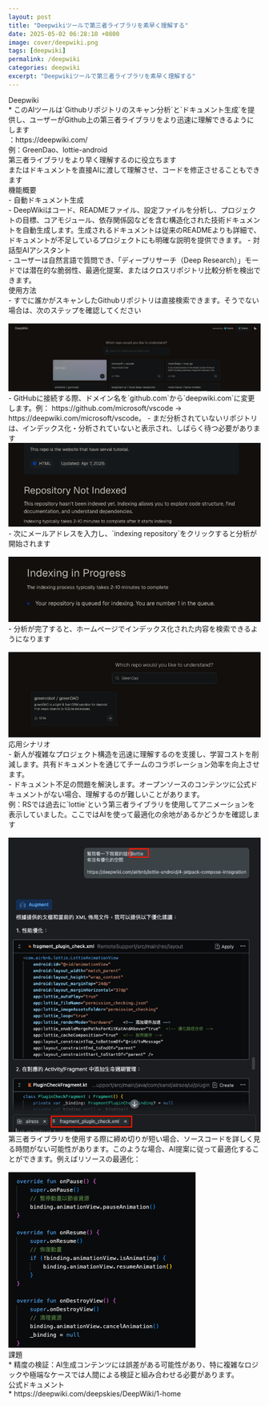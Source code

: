 ```yaml
---
layout: post
title: "Deepwikiツールで第三者ライブラリを素早く理解する"
date: 2025-05-02 06:28:10 +0800
image: cover/deepwiki.png
tags: [deepwiki]
permalink: /deepwiki
categories: deepwiki
excerpt: "Deepwikiツールで第三者ライブラリを素早く理解する"
---
```


<div class="c-border-main-title-2">Deepwiki</div>
* このAIツールは`Githubリポジトリのスキャン分析`と`ドキュメント生成`を提供し、ユーザーがGithub上の第三者ライブラリをより迅速に理解できるようにします<br>
：https://deepwiki.com/<br>
 例：GreenDao、lottie-android<br>
 第三者ライブラリをより早く理解するのに役立ちます<br>
 またはドキュメントを直接AIに渡して理解させ、コードを修正させることもできます<br>

<div class="c-border-main-title-2">機能概要</div>
- 自動ドキュメント生成<br>
      - DeepWikiはコード、READMEファイル、設定ファイルを分析し、プロジェクトの目標、コアモジュール、依存関係図などを含む構造化された技術ドキュメントを自動生成します。生成されるドキュメントは従来のREADMEよりも詳細で、ドキュメントが不足しているプロジェクトにも明確な説明を提供できます。
  - 対話型AIアシスタント<br>
      - ユーザーは自然言語で質問でき、「ディープリサーチ（Deep Research）」モードでは潜在的な脆弱性、最適化提案、またはクロスリポジトリ比較分析を検出できます。

<div class="c-border-main-title-2">使用方法</div>
  - すでに誰かがスキャンしたGithubリポジトリは直接検索できます。そうでない場合は、次のステップを確認してください<br>
    <br><img src="/images/cursor/056.png" alt="flutter"><br>
  - GitHubに接続する際、ドメイン名を`github.com`から`deepwiki.com`に変更します。例：
https://github.com/microsoft/vscode → https://deepwiki.com/microsoft/vscode。
  - まだ分析されていないリポジトリは、インデックス化・分析されていないと表示され、しばらく待つ必要があります
    <br><img src="/images/cursor/057.png" alt="flutter"><br>
  - 次にメールアドレスを入力し、`indexing repository`をクリックすると分析が開始されます<br>
    <br><img src="/images/cursor/058.png" alt="flutter"><br>
  - 分析が完了すると、ホームページでインデックス化された内容を検索できるようになります<br>
    <br><img src="/images/cursor/059.png" alt="flutter"><br>

<div class="c-border-main-title-2">応用シナリオ</div>
  - 新人が複雑なプロジェクト構造を迅速に理解するのを支援し、学習コストを削減します。共有ドキュメントを通じてチームのコラボレーション効率を向上させます。<br>
  - ドキュメント不足の問題を解決します。オープンソースのコンテンツに公式ドキュメントがない場合、理解するのが難しいことがあります。<br>
  例：RSでは過去に`lottie`という第三者ライブラリを使用してアニメーションを表示していました。ここではAIを使って最適化の余地があるかどうかを確認します<br>
  <br><img src="/images/cursor/060.png" alt="flutter"><br>
  第三者ライブラリを使用する際に締め切りが短い場合、ソースコードを詳しく見る時間がない可能性があります。このような場合、AI提案に従って最適化することができます。例えばリソースの最適化：<br>
  <br><img src="/images/cursor/061.png" alt="flutter"><br>

<div class="c-border-main-title-2">課題</div>
* 精度の検証：AI生成コンテンツには誤差がある可能性があり、特に複雑なロジックや極端なケースでは人間による検証と組み合わせる必要があります。

<div class="c-border-main-title-2">公式ドキュメント</div>
* https://deepwiki.com/deepskies/DeepWiki/1-home 